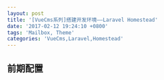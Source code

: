 ```yaml
---
layout: post
title: '[VueCms系列]搭建开发环境——Laravel Homestead'
date: '2017-02-12 19:24:10 +0800'
tags: 'Mailbox, Theme'
categories: 'VueCms,Laravel,Homestead'
---
```

## 前期配置